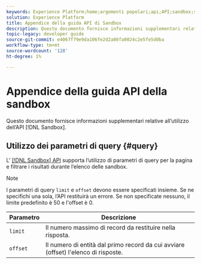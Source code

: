 ```yaml
---
keywords: Experience Platform;home;argomenti popolari;api;API;sandbox;sandbox;sandbox;Sandbox
solution: Experience Platform
title: Appendice della guida API di Sandbox
description: Questo documento fornisce informazioni supplementari relative all’utilizzo dell’API Sandbox.
topic-legacy: developer guide
source-git-commit: e4067f79e9da106fe2d2a86fa0024c2e5fe5d0ba
workflow-type: tm+mt
source-wordcount: '128'
ht-degree: 1%

---
```


# Appendice della guida API della sandbox

Questo documento fornisce informazioni supplementari relative all’utilizzo dell’API [!DNL Sandbox].

## Utilizzo dei parametri di query {#query}

L’ [[!DNL Sandbox] API](https://www.adobe.io/apis/experienceplatform/home/api-reference.html#!acpdr/swagger-specs/sandbox-api.yaml) supporta l’utilizzo di parametri di query per la pagina e filtrare i risultati durante l’elenco delle sandbox.

>[!NOTE]
>
>I parametri di query `limit` e `offset` devono essere specificati insieme. Se ne specifichi una sola, l’API restituirà un errore. Se non specificate nessuno, il limite predefinito è 50 e l&#39;offset è 0.

| Parametro | Descrizione |
| --- | --- |
| `limit` | Il numero massimo di record da restituire nella risposta. |
| `offset` | Il numero di entità dal primo record da cui avviare (offset) l&#39;elenco di risposte. |

